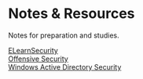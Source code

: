 # Notes & Resources

Notes for preparation and studies.


<a href="ELearnSecurity/PTSv4">ELearnSecurity</a><br>
<a href="Offensive Security/">Offensive Security</a>  
<a href="ActiveDirectorySecurity/">Windows Active Directory Security</a>
